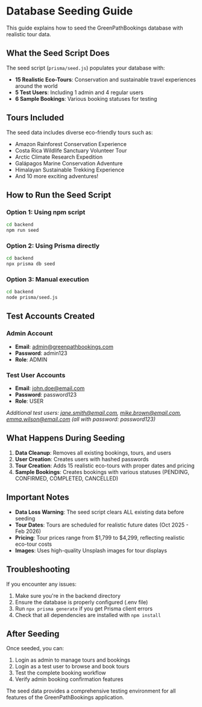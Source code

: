 # Database Seeding Guide

This guide explains how to seed the GreenPathBookings database with realistic tour data.

## What the Seed Script Does

The seed script (`prisma/seed.js`) populates your database with:

- **15 Realistic Eco-Tours**: Conservation and sustainable travel experiences around the world
- **5 Test Users**: Including 1 admin and 4 regular users
- **6 Sample Bookings**: Various booking statuses for testing

## Tours Included

The seed data includes diverse eco-friendly tours such as:
- Amazon Rainforest Conservation Experience
- Costa Rica Wildlife Sanctuary Volunteer Tour
- Arctic Climate Research Expedition
- Galápagos Marine Conservation Adventure
- Himalayan Sustainable Trekking Experience
- And 10 more exciting adventures!

## How to Run the Seed Script

### Option 1: Using npm script
```bash
cd backend
npm run seed
```

### Option 2: Using Prisma directly
```bash
cd backend
npx prisma db seed
```

### Option 3: Manual execution
```bash
cd backend
node prisma/seed.js
```

## Test Accounts Created

### Admin Account
- **Email**: admin@greenpathbookings.com
- **Password**: admin123
- **Role**: ADMIN

### Test User Accounts
- **Email**: john.doe@email.com
- **Password**: password123
- **Role**: USER

*Additional test users: jane.smith@email.com, mike.brown@email.com, emma.wilson@email.com (all with password: password123)*

## What Happens During Seeding

1. **Data Cleanup**: Removes all existing bookings, tours, and users
2. **User Creation**: Creates users with hashed passwords
3. **Tour Creation**: Adds 15 realistic eco-tours with proper dates and pricing
4. **Sample Bookings**: Creates bookings with various statuses (PENDING, CONFIRMED, COMPLETED, CANCELLED)

## Important Notes

- **Data Loss Warning**: The seed script clears ALL existing data before seeding
- **Tour Dates**: Tours are scheduled for realistic future dates (Oct 2025 - Feb 2026)
- **Pricing**: Tour prices range from $1,799 to $4,299, reflecting realistic eco-tour costs
- **Images**: Uses high-quality Unsplash images for tour displays

## Troubleshooting

If you encounter any issues:

1. Make sure you're in the backend directory
2. Ensure the database is properly configured (.env file)
3. Run `npx prisma generate` if you get Prisma client errors
4. Check that all dependencies are installed with `npm install`

## After Seeding

Once seeded, you can:
1. Login as admin to manage tours and bookings
2. Login as a test user to browse and book tours
3. Test the complete booking workflow
4. Verify admin booking confirmation features

The seed data provides a comprehensive testing environment for all features of the GreenPathBookings application.